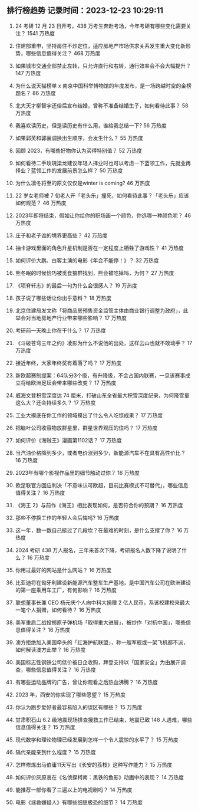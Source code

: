 
## 排行榜趋势 记录时间：2023-12-23 10:29:11
  
  1. 24 考研 12 月 23 日开考，438 万考生奔赴考场，今年考研有哪些变化需要关注？ 1541 万热度
    
  2. 住建部重申，坚持房住不炒定位，适应房地产市场供求关系发生重大变化新形势，哪些信息值得关注？ 468 万热度
    
  3. 如果城市交通全部禁止左转，只允许直行和右转，通行效率会不会大幅提升？ 147 万热度
    
  4. 为什么说天猫榜单 x 南京中国科举博物馆的年度发布，是一场跨越时空的金榜题名？ 86 万热度
    
  5. 北大天才柳智宇还俗后宣布结婚，曾称不准备结婚生子，如何看待此事？ 58 万热度
    
  6. 我喜欢读历史，但是读历史有什么用，谁给我总结一下? 56 万热度
    
  7. 如果郭芙和郭襄调换出生顺序，会发生什么？ 55 万热度
    
  8. 回顾 2023，有哪些好物你认为买得特别值？ 52 万热度
    
  9. 如何看待二手玫瑰梁龙建议年轻人择业时也可以考虑一下蓝领工作，先就业再择业？蓝领工作的发展前景怎么样？ 50 万热度
    
  10. 为什么凛冬将至的原文仅仅是winter is coming? 46 万热度
    
  11. 22 岁女老师被 7 旬老人开「老头乐」撞死，如何看待此事？「老头乐」应该如何规范？ 46 万热度
    
  12. 2023年即将结束，假如让你给你的职场画一个颜色，你选哪一种颜色呢？ 46 万热度
    
  13. 庄子和老子谁的境界更高些？ 42 万热度
    
  14. 抽卡游戏里面的角色升星机制是否在一定程度上牺牲了游戏性？ 41 万热度
    
  15. 如何评价大鹏、白客主演的电影《年会不能停！》？ 32 万热度
    
  16. 熊冬眠的时候恰巧被觅食狼群找到，熊会被吃掉吗，为何？ 27 万热度
    
  17. 《项脊轩志》的最后一句为什么会很感人？ 19 万热度
    
  18. 孩子说了哪些话让你出乎意料？ 18 万热度
    
  19. 北京住建局发文称「将商品房预售资金监管主体由商业银行调整为政府」，此举会对当地房地产行业带来哪些影响？ 17 万热度
    
  20. 考研前一天晚上你在干什么？ 17 万热度
    
  21. 《斗破苍穹三年之约》凌影为什么不说他的出处，这样云山也就不敢动手？ 17 万热度
    
  22. 接近年终，大家年终奖有着落了吗？ 17 万热度
    
  23. 新欧超赛制提案：64队分3个级，有升降级，不会占国内联赛，一旦该赛事成立将给欧洲足坛会带来哪些改变？ 17 万热度
    
  24. 威海文登积雪深度达 74 厘米，打破山东全省最大积雪深度纪录，为何降雪量这么大？还会持续多久？ 17 万热度
    
  25. 工业大摸底在你工作的领域摸出了什么令人吃惊成果？ 17 万热度
    
  26. 把脑叶公司收容物放群星里，群星世界观压的住吗？ 17 万热度
    
  27. 如何评价《海贼王》漫画第1102话？ 17 万热度
    
  28. 当汽油价格降到多少，或者电价涨到多少，新能源汽车不在具有高性价比？ 16 万热度
    
  29. 2023年有哪个影视作品里的细节触动过你？ 16 万热度
    
  30. 欧足联官方回应判决「不意味认可欧超，目前比赛模式不可替代」，哪些信息值得关注？ 16 万热度
    
  31. 《海王 2》与前作《海王》相比表现如何，是否符合你的预期？ 16 万热度
    
  32. 那些不停换工作的年轻人会后悔吗? 16 万热度
    
  33. 这一年，数一数自己挺过了几段坎？在最难的时刻，是什么支撑了你？ 16 万热度
    
  34. 2024 考研 438 万人报名，三年来首次下降，考研报名人数下降了说明了什么？ 16 万热度
    
  35. 你用过最好的网站是什么网站？ 16 万热度
    
  36. 比亚迪将在匈牙利建设新能源汽车整车生产基地，是中国汽车公司在欧洲建设的第一座乘用车工厂，有何影响？ 16 万热度
    
  37. 联想董事长兼 CEO 杨元庆个人向中科大捐赠 2 亿人民币，系该校建校来最大一笔个人捐赠，如何看待？ 16 万热度
    
  38. 美军重启二战投掷原子弹机场「取得重大进展」，被炒作「对抗中国」，哪些信息值得关注？ 16 万热度
    
  39. 澳方拒绝加入美国牵头的「红海护航联盟」，称一艘军舰或一架飞机都不派，如何解读澳方此举？ 16 万热度
    
  40. 美国标志性钢铁公司低价被日企收购，拜登支持以「国家安全」为由展开调查，哪些信息值得关注？ 16 万热度
    
  41. 有哪些运动品牌的广告，曾让你观看之后热血沸腾？ 16 万热度
    
  42. 2023 年，西安的你实现了哪些愿望？ 15 万热度
    
  43. 你认为跑步爱好者最容易陷入的误区有哪些？ 15 万热度
    
  44. 甘肃积石山 6.2 级地震现场排查搜救工作已结束，地震已致 148 人遇难，哪些信息值得关注？ 15 万热度
    
  45. 现代数学和理论物理已经发展到怎样一个令人震惊的水平了？ 15 万热度
    
  46. 隔代亲能亲到什么程度？ 15 万热度
    
  47. 怎样修炼出马伯庸11天写出《长安的荔枝》这种写作能力？ 15 万热度
    
  48. 如何评价灰原哀在《名侦探柯南：黑铁的鱼影》动画中的表现？ 14 万热度
    
  49. 能推荐一部你看了三遍以上的电视剧吗？ 14 万热度
    
  50. 电影《拯救嫌疑人》有哪些细思极恐的细节？ 14 万热度
    